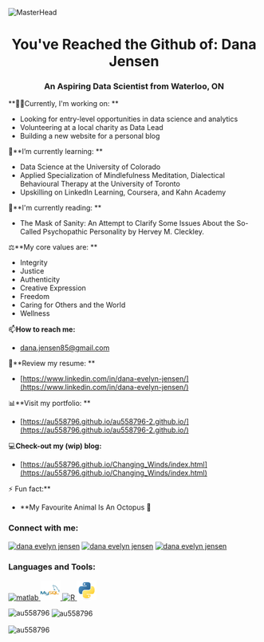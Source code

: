 ![MasterHead](https://external-content.duckduckgo.com/iu/?u=https%3A%2F%2Fstatistics-analytics.uark.edu%2F_resources%2Fimages%2Fstatistics-analytics-index.jpg&f=1&nofb=1)
<h1 align="center">You've Reached the Github of: Dana Jensen</h1>
<h3 align="center">An Aspiring Data Scientist from Waterloo, ON</h3>

**👨‍💻Currently, I'm working on: **
- Looking for entry-level opportunities in data science and analytics
- Volunteering at a local charity as Data Lead
- Building a new website for a personal blog

🌱**I’m currently learning: **
- Data Science at the University of Colorado
- Applied Specialization of Mindlefulness Meditation, Dialectical Behavioural Therapy at the University of Toronto
- Upskilling on LinkedIn Learning, Coursera, and Kahn Academy

📖**I'm currently reading: **
- The Mask of Sanity: An Attempt to Clarify Some Issues About the So-Called Psychopathic Personality by Hervey M. Cleckley.

⚖️**My core values are: **
- Integrity
- Justice
- Authenticity
- Creative Expression
- Freedom
- Caring for Others and the World
- Wellness

📫**How to reach me:** 
- dana.jensen85@gmail.com

📄**Review my resume: **
- [https://www.linkedin.com/in/dana-evelyn-jensen/](https://www.linkedin.com/in/dana-evelyn-jensen/)

📊**Visit my portfolio: **
- [https://au558796.github.io/au558796-2.github.io/](https://au558796.github.io/au558796-2.github.io/)

💻**Check-out my (wip) blog:**
- [https://au558796.github.io/Changing_Winds/index.html](https://au558796.github.io/Changing_Winds/index.html)

⚡ Fun fact:**
- **My Favourite Animal Is An Octopus 🐙

<h3 align="left">Connect with me:</h3>
<p align="left">
<a href="https://linkedin.com/in/dana evelyn jensen" target="blank"><img align="center" src="https://raw.githubusercontent.com/rahuldkjain/github-profile-readme-generator/master/src/images/icons/Social/linked-in-alt.svg" alt="dana evelyn jensen" height="30" width="40" /></a>
<a href="https://workplace.slack.com/team/U03GVBGD42U" target="blank"><img align="center" src="https://cdn.freebiesupply.com/logos/large/2x/slack-logo-icon.png" alt="dana evelyn jensen" height="30" width="40" /></a>
<a href="https://discordapp.com/users/D%C3%A6n%C3%A0#6045" target="blank"><img align="center" src="https://raw.githubusercontent.com/rahuldkjain/github-profile-readme-generator/master/src/images/icons/Social/discord.svg" alt="dana evelyn jensen" height="30" width="40" /></a>
</p>

<h3 align="left">Languages and Tools:</h3>
<p align="left"> <a href="https://www.mathworks.com/" target="_blank" rel="noreferrer"> <img src="https://upload.wikimedia.org/wikipedia/commons/2/21/Matlab_Logo.png" alt="matlab" width="40" height="40"/> </a> <a href="https://www.mysql.com/" target="_blank" rel="noreferrer"> <img src="https://raw.githubusercontent.com/devicons/devicon/master/icons/mysql/mysql-original-wordmark.svg" alt="mysql" width="40" height="40"/> <img src="https://www.rstudio.com/wp-content/uploads/2014/06/RStudio-Ball.png" alt="R" width="40" height="40"/> </a> <a href="https://www.python.org" target="_blank" rel="noreferrer"> <img src="https://raw.githubusercontent.com/devicons/devicon/master/icons/python/python-original.svg" alt="python" width="40" height="40"/> </a> </p>

<p><img align="left" src="https://github-readme-stats.vercel.app/api/top-langs?username=au558796&show_icons=true&locale=en&layout=compact&theme=tokyonight" alt="au558796" /></p>

<p>&nbsp;<img align="center" src="https://github-readme-stats.vercel.app/api?username=au558796&show_icons=true&locale=en&theme=tokyonight" alt="au558796" /></p>

<p><img align="center" src="https://github-readme-streak-stats.herokuapp.com/?user=au558796&&theme=tokyonight" alt="au558796" /></p>


